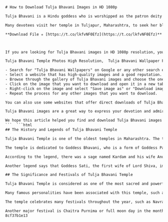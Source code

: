 
 ```html 
# How to Download Tulja Bhavani Images in HD 1080p
 
Tulja Bhavani is a Hindu goddess who is worshipped as the patron deity of Maharashtra and Karnataka. She is also known as Turaja, Amba, Renuka and Jagdamba. She is believed to be the incarnation of Goddess Parvati, the consort of Lord Shiva.
 
Many devotees visit her temple in Tuljapur, Maharashtra, to seek her blessings and protection. The temple is one of the 51 Shakti Peethas, where the body parts of Goddess Sati fell after she immolated herself. The temple has a rich history and architecture, and is also famous for its annual festivals and rituals.
 
**Download File ✯ [https://t.co/lkfvNF0Efz](https://t.co/lkfvNF0Efz)**


 
If you are looking for Tulja Bhavani images in HD 1080p resolution, you can find them online on various websites. Here are some tips on how to download them:
 
Tulja Bhavani Temple Photos High Resolution,  Tulja Bhavani Wallpaper Full Hd Download,  Tulja Bhavani Devi Pictures 4k Quality,  Tulja Bhavani Mata Images Hd Free,  Tulja Bhavani Aarti Video Hd 1080p,  Tulja Bhavani Photo Gallery Hd,  Tulja Bhavani Live Darshan Online Hd,  Tulja Bhavani Murti Images Hd,  Tulja Bhavani History In Hindi Hd,  Tulja Bhavani Status Video Download Hd,  Tulja Bhavani Png Images Transparent Hd,  Tulja Bhavani Shakti Peeth Images Hd,  Tulja Bhavani Mantra Mp3 Download Hd,  Tulja Bhavani Navratri Images Hd,  Tulja Bhavani Whatsapp Dp Hd,  Tulja Bhavani Drawing Images Hd,  Tulja Bhavani Sketch Images Hd,  Tulja Bhavani Painting Images Hd,  Tulja Bhavani Animated Images Hd,  Tulja Bhavani Logo Images Hd,  Tulja Bhavani Quotes Images Hd,  Tulja Bhavani Wishes Images Hd,  Tulja Bhavani Gif Images Hd,  Tulja Bhavani Stickers Images Hd,  Tulja Bhavani Poster Images Hd,  Tulja Bhavani Frame Images Hd,  Tulja Bhavani Background Images Hd,  Tulja Bhavani Wallpaper For Mobile Hd,  Tulja Bhavani Wallpaper For Laptop Hd,  Tulja Bhavani Wallpaper For Desktop Hd,  Tulja Bhavani Wallpaper For Tv Hd,  Tulja Bhavani Wallpaper For Iphone Hd,  Tulja Bhavani Wallpaper For Android Hd,  Tulja Bhavani Wallpaper For Tablet Hd,  Tulja Bhavani Wallpaper For Kindle Hd,  Tulja Bhavani Wallpaper For Pc Hd,  Tulja Bhavani Wallpaper For Macbook Hd,  Tulja Bhavani Wallpaper For Windows 10 Hd,  Tulja Bhavani Wallpaper For Linux Hd,  Tulja Bhavani Wallpaper For Chromebook Hd,  Tulja Bhavani 3d Wallpaper Hd 1080p,  Tulja Bhavani Ultra Hd Wallpaper 4k 1080p ,  Tulja Bhavani Full Screen Wallpaper Hd 1080p ,  Tulja Bhavani Dual Screen Wallpaper Hd 1080p ,  Tulja Bhavani Triple Screen Wallpaper Hd 1080p ,  Tulja Bhavani Quad Screen Wallpaper Hd 1080p ,  Tulja Bhavani Panoramic Wallpaper Hd 1080p ,  Tulja Bhavani Vertical Wallpaper Hd 1080p ,  Tulja Bhavani Horizontal Wallpaper Hd 1080p ,  Tulja Bhavani Square Wallpaper Hd 1080p
 
- Search for "Tulja Bhavani Wallpapers" on Google or any other search engine. You will get many results with different websites offering free downloads of Tulja Bhavani images.
- Select a website that has high-quality images and a good reputation. You can check the reviews and ratings of the website before downloading anything.
- Browse through the gallery of Tulja Bhavani images and choose the ones that you like. You can also filter the images by size, color, category, etc.
- Click on the image that you want to download and open it in a new tab or window. You will see the image in its original resolution and size.
- Right-click on the image and select "Save image as" or "Download image" from the menu. Choose a location on your computer or device where you want to save the image.
- Repeat the process for any other images that you want to download.

You can also use some websites that offer direct downloads of Tulja Bhavani images in HD 1080p resolution. For example, you can visit [Wallpaper Cave\[^1^\]](https://wallpapercave.com/tulja-bhavani-wallpapers), [Getty Images\[^2^\]](https://www.gettyimages.com/photos/TULJA-BHAVANI), or [Pexels\[^3^\]](https://www.pexels.com/search/tulja%20bhavani%20photos/) and download your favorite images with just one click.
 
Tulja Bhavani images are a great way to express your devotion and admiration for the goddess. You can use them as wallpapers, screensavers, backgrounds, or share them with your friends and family. You can also print them out and frame them as posters or paintings for your home or office.
 
We hope this article helped you find and download Tulja Bhavani images in HD 1080p resolution. If you have any questions or suggestions, please feel free to leave a comment below.
 ```  ```html 
## The History and Legends of Tulja Bhavani Temple
 
Tulja Bhavani Temple is one of the oldest temples in Maharashtra. The temple has witnessed many rulers and their style of architecture, such as the Yadava Kingdom in the 13th Century with its Hemadpanti Style of Architecture, and the Maratha Kingdom in the late 17th and early 18th century with its Maratha style of Architecture. [^3^]
 
The temple is dedicated to Goddess Bhavani, who is a form of Goddess Parvati, the consort of Lord Shiva. She is also known as Tulaja, Turaja, Tvarita, Durga, Amba, Jagadamba and Ambika. She is worshipped as the patron deity of Maharashtra and Karnataka, and also by people of Telangana, Northern Karnataka, and Nepal. [^2^]
 
According to the legend, there was a sage named Kardam and his wife Anubhuti who lived near the Mandakini river. They had an infant son whom they loved dearly. After Kardam's death, Anubhuti performed a penance for Goddess Bhavani on the banks of the river to protect her son. A demon named Kukur harassed her and tried to kill her son. Goddess Bhavani appeared and killed the demon and rescued Anubhuti and her son. She also granted her a boon that she would reside on the hill of Balaghat as Tulja Bhavani and fulfill the wishes of her devotees. [^1^]
 
Another legend says that Goddess Sati, the first wife of Lord Shiva, immolated herself at her father Daksha's yagna when he insulted Shiva. Shiva became furious and carried her corpse on his shoulder and performed the Tandava dance, which threatened to destroy the universe. Lord Vishnu cut Sati's body into 51 pieces with his Sudarshana Chakra to calm down Shiva. The places where Sati's body parts fell are known as Shakti Peethas or seats of power. Tulja Bhavani Temple is one of them, where Sati's left arm is said to have fallen. [^1^]
 
## The Significance and Festivals of Tulja Bhavani Temple
 
Tulja Bhavani Temple is considered as one of the most sacred and powerful temples in India. It is believed that Goddess Bhavani grants boons to her devotees who worship her with faith and devotion. She is also revered as the goddess of power, justice, motherhood and emotions. She is the source of creative energy and the giver of life.
 
Many famous personalities have been associated with this temple, such as Chhatrapati Shivaji Maharaj, the founder of the Maratha Empire, who was an ardent devotee of Tulja Bhavani. He visited this temple many times to seek her blessings and guidance. He also received a sword from her as a gift, which he named Bhavani Talwar. He used this sword to fight against the Mughals and establish Hindavi Swarajya or self-rule. [^4^]
 
The temple celebrates many festivals throughout the year, such as Navratri, Dussehra, Diwali, Makar Sankranti, Holi, Gudi Padwa and Chaitra Purnima. The most important festival is Navratri or nine nights of worshiping Goddess Durga in her nine forms. During this festival, thousands of devotees throng to the temple to offer prayers and perform rituals such as Kumari Puja (worshiping young girls), Durga Puja (worshiping idols), Kanya Puja (worshiping virgin girls) and Durga Havan (fire sacrifice). The temple is decorated with lights and flowers and various cultural programs are organized.
 
Another major festival is Chaitra Purnima or full moon day in the month of Chaitra (March-April). On this day, a grand procession or palanquin (Palkhi) of Goddess Bhavani is taken out from the temple to a nearby lake called Kallol Tirtha. The idol of Goddess Bhavani is bathed in the lake with holy water
 8cf37b1e13
 

